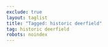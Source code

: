 ```yaml
---
exclude: true
layout: taglist
title: "Tagged: historic deerfield"
tag: historic deerfield
robots: noindex
---
```

